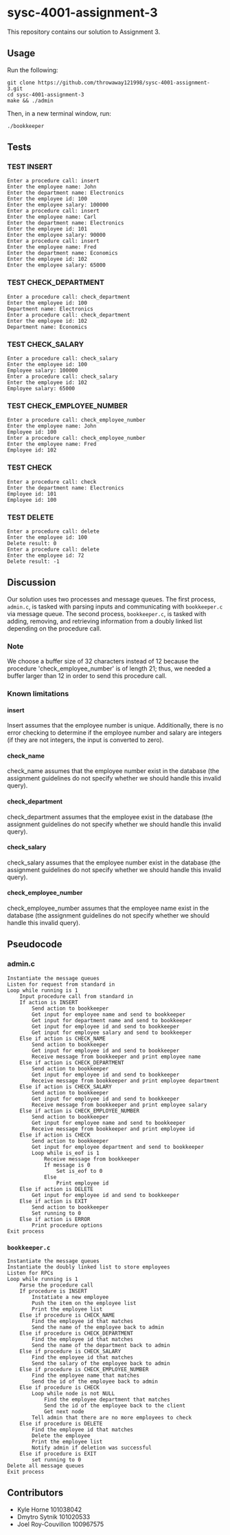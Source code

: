 # sysc-4001-assignment-3

This repository contains our solution to Assignment 3.

## Usage

Run the following:
```
git clone https://github.com/throwaway121998/sysc-4001-assignment-3.git
cd sysc-4001-assignment-3
make && ./admin 
```
Then, in a new terminal window, run:
```
./bookkeeper 
```

## Tests

### TEST INSERT
```
Enter a procedure call: insert
Enter the employee name: John
Enter the department name: Electronics
Enter the employee id: 100
Enter the employee salary: 100000
Enter a procedure call: insert
Enter the employee name: Carl
Enter the department name: Electronics
Enter the employee id: 101
Enter the employee salary: 90000
Enter a procedure call: insert
Enter the employee name: Fred
Enter the department name: Economics
Enter the employee id: 102
Enter the employee salary: 65000
```
### TEST CHECK_DEPARTMENT
```
Enter a procedure call: check_department
Enter the employee id: 100
Department name: Electronics
Enter a procedure call: check_department
Enter the employee id: 102
Department name: Economics
```
### TEST CHECK_SALARY
```
Enter a procedure call: check_salary
Enter the employee id: 100
Employee salary: 100000
Enter a procedure call: check_salary
Enter the employee id: 102
Employee salary: 65000

```
### TEST CHECK_EMPLOYEE_NUMBER
```
Enter a procedure call: check_employee_number
Enter the employee name: John
Employee id: 100
Enter a procedure call: check_employee_number
Enter the employee name: Fred
Employee id: 102
```
### TEST CHECK
```
Enter a procedure call: check
Enter the department name: Electronics
Employee id: 101
Employee id: 100
```
### TEST DELETE
```
Enter a procedure call: delete
Enter the employee id: 100
Delete result: 0
Enter a procedure call: delete
Enter the employee id: 72
Delete result: -1
```

## Discussion

Our solution uses two processes and message queues. The first process, `admin.c`, is tasked with parsing inputs and communicating with `bookkeeper.c` via message queue. The second process, `bookkeeper.c`, is tasked with adding, removing, and retrieving information from a doubly linked list depending on the procedure call.

### Note 

We choose a buffer size of 32 characters instead of 12 because the procedure 'check_employee_number' is of length 21; thus, we needed a buffer larger than 12 in order to send this procedure call.

### Known limitations

#### insert 
Insert assumes that the employee number is unique. Additionally, there is no error checking to determine if the employee number and salary are integers (if they are not integers, the input is converted to zero).

#### check_name
check_name assumes that the employee number exist in the database (the assignment guidelines do not specify whether we should handle this invalid query).

#### check_department
check_department assumes that the employee exist in the database (the assignment guidelines do not specify whether we should handle this invalid query).

#### check_salary
check_salary assumes that the employee number exist in the database (the assignment guidelines do not specify whether we should handle this invalid query).

#### check_employee_number
check_employee_number assumes that the employee name exist in the database (the assignment guidelines do not specify whether we should handle this invalid query).

## Pseudocode
### admin.c
```
Instantiate the message queues
Listen for request from standard in
Loop while running is 1
	Input procedure call from standard in
	If action is INSERT
		Send action to bookkeeper
		Get input for employee name and send to bookkeeper
		Get input for department name and send to bookkeeper
		Get input for employee id and send to bookkeeper
		Get input for employee salary and send to bookkeeper
	Else if action is CHECK_NAME
		Send action to bookkeeper
		Get input for employee id and send to bookkeeper
		Receive message from bookkeeper and print employee name
	Else if action is CHECK_DEPARTMENT
		Send action to bookkeeper
		Get input for employee id and send to bookkeeper
		Receive message from bookkeeper and print employee department
	Else if action is CHECK_SALARY
		Send action to bookkeeper
		Get input for employee id and send to bookkeeper
		Receive message from bookkeeper and print employee salary
	Else if action is CHECK_EMPLOYEE_NUMBER
		Send action to bookkeeper
		Get input for employee name and send to bookkeeper
		Receive message from bookkeeper and print employee id
	Else if action is CHECK
		Send action to bookkeeper
		Get input for employee department and send to bookkeeper
		Loop while is_eof is 1
			Receive message from bookkeeper 
 			If message is 0
				Set is_eof to 0
			Else
				Print employee id
	Else if action is DELETE
		Get input for employee id and send to bookkeeper	
	Else if action is EXIT
		Send action to bookkeeper
		Set running to 0
	Else if action is ERROR
		Print procedure options
Exit process
```

### `bookkeeper.c`
```
Instantiate the message queues
Instantiate the doubly linked list to store employees
Listen for RPCs
Loop while running is 1
	Parse the procedure call
	If procedure is INSERT
		Instatiate a new employee
		Push the item on the employee list
		Print the employee list
	Else if procedure is CHECK_NAME
		Find the employee id that matches
		Send the name of the employee back to admin
	Else if procedure is CHECK_DEPARTMENT
		Find the employee id that matches
		Send the name of the department back to admin
	Else if procedure is CHECK_SALARY
		Find the employee id that matches
		Send the salary of the employee back to admin
	Else if procedure is CHECK_EMPLOYEE_NUMBER
		Find the employee name that matches
		Send the id of the employee back to admin
	Else if procedure is CHECK
		Loop while node is not NULL
			Find the employee department that matches
			Send the id of the employee back to the client
			Get next node
		Tell admin that there are no more employees to check
	Else if procedure is DELETE
		Find the employee id that matches
		Delete the employee
		Print the employee list
		Notify admin if deletion was successful
	Else if procedure is EXIT
		set running to 0
Delete all message queues
Exit process
```

## Contributors

* Kyle Horne 101038042
* Dmytro Sytnik 101020533
* Joel Roy-Couvillon 100967575

